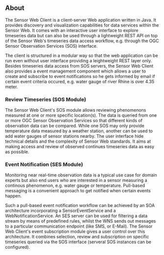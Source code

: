 ## About
The Sensor Web Client is a client-server Web application written in Java. It provides discovery and 
visualization capabilities for data services within the Sensor Web. It comes with an interactive user 
interface to explore timeseries data but can also be used through a lightweight REST API on top of 
the Sensor Web's timeseries data access workflow, e.g. through the OGC Sensor Observation Services 
(SOS) interface.

The client is structured in a modular way so that the web application can be run even without user 
interface providing a leightweight REST layer only. Besides timeseries data access from SOS servers, 
the Sensor Web Client also provides a event management component which allows a user to create and 
subscribe to event notifications so he gets informed by email if certain event criteria occured, e.g. 
water gauge of river Rhine is over 4.35 meter.



### Review Timeseries (SOS Module)
The Sensor Web Client's SOS module allows reviewing phenomenons measured at one or more specific 
location(s). The data is queried from one or more OGC Sensor Observation Services so that different 
kinds of observation data can be compared. While one SOS may only provide temperature data measured 
by a weather station, another can be used to add water gauges of sensor stations nearby. The user 
interface hide technical details and the complexity of Sensor Web standards. It aims at making access 
and review of observed continues timeseries data as easy as possible.



### Event Notification (SES Module)
Monitoring near real-time observation data is a typical use case for domain experts but also end users 
who are interested in a sensor measuring a continous phenomenon, e.g. water gauge or temperature. 
Pull-based messaging is a convenient approach to get notified when certain events happen.

Such a pull-based event notification workflow can be achieved by an SOA architecture incorporating a 
SensorEventService and a WebNotificationService. An SES server can be used for filtering a data stream 
by means of predefined rules, whilst the WNS sends out messages to a particular communication endpoint 
(like SMS, or E-Mail). The Sensor Web Client's event subscription module gives a user control over this 
architecture. It combines selection, review and subscription on specific timeseries queried via the SOS 
interface (serveral SOS instances can be configured).

